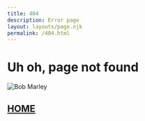 ```yaml
---
title: 404
description: Error page
layout: layouts/page.njk
permalink: /404.html
---
```


# Uh oh, page not found

![Bob Marley](https://kiri-vadivelu.ca/greet.jpeg)

## [HOME](https://kiri-vadivelu.ca)
